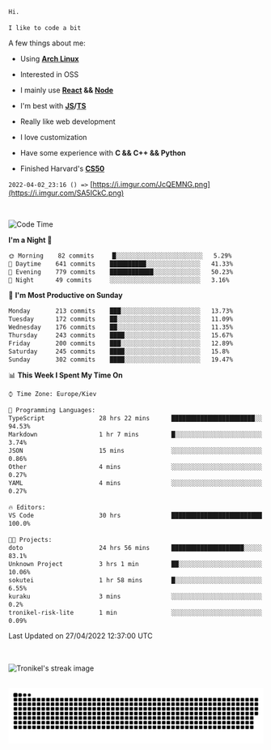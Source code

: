 ```
Hi.

I like to code a bit
```

A few things about me:

-   Using **[Arch Linux](https://archlinux.org/)**

-   Interested in OSS

-   I mainly use **[React](https://reactjs.org/) && [Node](https://nodejs.org/en/)**

-   I'm best with **[JS](https://www.javascript.com/)/[TS](https://www.typescriptlang.org/)**

-   Really like web development

-   I love customization

-   Have some experience with **C && C++ && Python**

-   Finished Harvard's **[CS50](https://cs50.harvard.edu)**

`2022-04-02_23:16 () =>` [https://i.imgur.com/JcQEMNG.png](https://i.imgur.com/SA5ICkC.png)

<br>

<!--START_SECTION:waka-->
![Code Time](http://img.shields.io/badge/Code%20Time-565%20hrs%2056%20mins-blue)

**I'm a Night 🦉** 

```text
🌞 Morning    82 commits     █░░░░░░░░░░░░░░░░░░░░░░░░   5.29% 
🌆 Daytime    641 commits    ██████████░░░░░░░░░░░░░░░   41.33% 
🌃 Evening    779 commits    ████████████░░░░░░░░░░░░░   50.23% 
🌙 Night      49 commits     ░░░░░░░░░░░░░░░░░░░░░░░░░   3.16%

```
📅 **I'm Most Productive on Sunday** 

```text
Monday       213 commits    ███░░░░░░░░░░░░░░░░░░░░░░   13.73% 
Tuesday      172 commits    ██░░░░░░░░░░░░░░░░░░░░░░░   11.09% 
Wednesday    176 commits    ██░░░░░░░░░░░░░░░░░░░░░░░   11.35% 
Thursday     243 commits    ████░░░░░░░░░░░░░░░░░░░░░   15.67% 
Friday       200 commits    ███░░░░░░░░░░░░░░░░░░░░░░   12.89% 
Saturday     245 commits    ████░░░░░░░░░░░░░░░░░░░░░   15.8% 
Sunday       302 commits    ████░░░░░░░░░░░░░░░░░░░░░   19.47%

```


📊 **This Week I Spent My Time On** 

```text
⌚︎ Time Zone: Europe/Kiev

💬 Programming Languages: 
TypeScript               28 hrs 22 mins      ███████████████████████░░   94.53% 
Markdown                 1 hr 7 mins         █░░░░░░░░░░░░░░░░░░░░░░░░   3.74% 
JSON                     15 mins             ░░░░░░░░░░░░░░░░░░░░░░░░░   0.86% 
Other                    4 mins              ░░░░░░░░░░░░░░░░░░░░░░░░░   0.27% 
YAML                     4 mins              ░░░░░░░░░░░░░░░░░░░░░░░░░   0.27%

🔥 Editors: 
VS Code                  30 hrs              █████████████████████████   100.0%

🐱‍💻 Projects: 
doto                     24 hrs 56 mins      ████████████████████░░░░░   83.1% 
Unknown Project          3 hrs 1 min         ██░░░░░░░░░░░░░░░░░░░░░░░   10.06% 
sokutei                  1 hr 58 mins        █░░░░░░░░░░░░░░░░░░░░░░░░   6.55% 
kuraku                   3 mins              ░░░░░░░░░░░░░░░░░░░░░░░░░   0.2% 
tronikel-risk-lite       1 min               ░░░░░░░░░░░░░░░░░░░░░░░░░   0.09%

```


 Last Updated on 27/04/2022 12:37:00 UTC
<!--END_SECTION:waka-->

<br>

<p><img align="center" src="https://github-readme-streak-stats.herokuapp.com/?user=Tronikelis&theme=dark" alt="Tronikel's streak image" /></p>

<br>

<img title="" src="https://raw.githubusercontent.com/Tronikelis/Tronikelis/output/github-contribution-grid-snake.svg" alt="very cool snake thingey" data-align="left">
